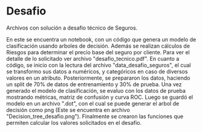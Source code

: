 # Desafio

Archivos con solución a desafio técnico de Seguros.

En este se encuentra un notebook, con un código que genera un modelo de clasificación usando arboles de decisión. Además se realizan cálculos de Riesgos para determinar el precio base del seguro por cliente. Para ver el detalle de lo solicitado ver archivo "desafio_tecnico.pdf".
En cuanto a código, se inicio con la lectura del archivo "data_desafio_seguros", el cual se transformo sus datos a numéricos, y categóricos en caso de diversos valores en un atributo.
Posteriormente, se prepararon los datos, haciendo un split de 70% de datos de entrenamiento y 30% de prueba.
Una vez generado el modelo de clasificación, se evaluo con los datos de prueba mostrando métricas, matriz de confusión y curva ROC. Luego se guardó el modelo en un archivo ".dot", con el cual se puede generar el arbol de decisión como png (Este se encuentra en archivo "Decision_tree_desafio.png").
Finalmente se crearon las funciones que permiten calcular los valores solicitados en el desafio.
